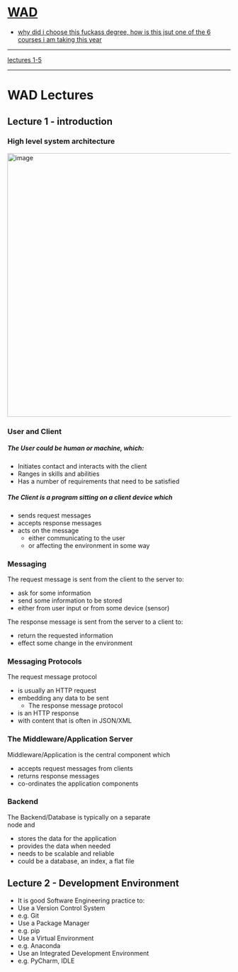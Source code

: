 # [WAD](https://github.com/Hanif-K-Musaheb/Year-2-CompSci-Notes/tree/main)



 - [why did i choose this fuckass degree, how is this jsut one of the 6 courses i am taking this year](https://github.com/user-attachments/assets/dc23370c-0d2b-4091-a6a8-4ada49e9302a)
-------------------------------
[lectures 1-5](https://github.com/Hanif-K-Musaheb/Year-2-CompSci-Notes/blob/main/WAD/lectures1-5.md)

-------------------------------
# WAD Lectures
## Lecture 1 - introduction
### High level system architecture
<img width="595" alt="image" src="https://github.com/user-attachments/assets/cf7030ba-652f-44b3-8eb4-e708e68b7652" />

### User and Client
##### The	User	could	be	human	or	machine,	which:
 - Initiates	contact	and	interacts	with	the	client
 - Ranges	in	skills	and	abilities
 - Has a	number	of	requirements	that	need	to	be	satisfied	
 
##### The	Client	is	a	program	sitting	on	a	client	device	which	
 - sends	request	messages
 - accepts	response	messages
 - acts	on	the	message	
    - either	communicating	to	the	user	   
    - or	affecting	the	environment	in	some	way
  
### Messaging
The	request	message	is	sent	from	the	client	to the	server	to:	
 - ask	for	some	information
 - send	some	information	to	be	stored
 - either	from	user	input	 or	from	some	device	(sensor)

The	response	message	is	sent	from	the	server	to a	client	to:	
 - return	the	requested	information
 - effect	some	change	in	the	environment

### Messaging Protocols
The	request	message	protocol		
- is	usually	an	HTTP	request
- embedding	any	data	to	be	sent
    - The	response	message	protocol	
- is	an	HTTP	response
- with	content	that	is	often	in	JSON/XML

### The	Middleware/Application	Server
Middleware/Application is	the	central	component	which
- accepts	request	messages	from	clients
- returns	response	messages
- co-ordinates	the	application	components

### Backend
The	Backend/Database	is	typically	on	a	separate	
node	and	
- stores	the	data	for	the	application
- provides	the	data	when	needed
- needs	to	be	scalable	and	reliable
- could	be	a	database,	an	index,	a	flat	file
  
## Lecture 2 - Development Environment 
- It	is	good	Software	Engineering	practice	to:	
- Use	a	Version	Control	System		
- e.g.	Git
- Use	a	Package	Manager		
- e.g.	pip	
- Use	a	Virtual	Environment		
- e.g.	Anaconda	
- Use	an	Integrated	Development	Environment		
- e.g.	PyCharm,	IDLE	
